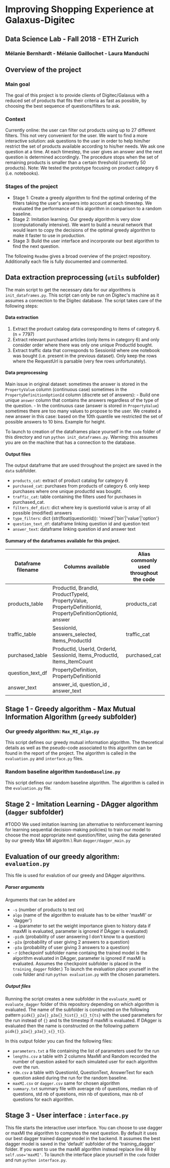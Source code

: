 # Improving Shopping Experience at Galaxus-Digitec
## Data Science Lab - Fall 2018 - ETH Zurich
### Mélanie Bernhardt - Mélanie Gaillochet - Laura Manduchi

## Overview of the project
### Main goal
The goal of this project is to provide clients of Digitec/Galaxus with a reduced set of products that fits their criteria as fast as possible, by choosing the best sequence of questions/filters to ask.
### Context
Currently online: the user can filter out products using up to 27 different filters. This not very convenient for the user. 
We want to find a more interactive solution: ask questions to the user in order to help him/her restrict the set of products available according to his/her needs. We ask one question at a time. At each timestep, the user gives an answer and the next question is determined accordingly. The procedure stops when the set of remaining products is smaller than a certain threshold (currently 50 products). 
Note: We tested the prototype focusing on product category 6 (i.e. notebooks).

### Stages of the project
- Stage 1: Create a greedy algorithm to find the optimal ordering of the filters taking the user's answers into account at each timestep. We evaluated the performance of this algorithm in comparison to a random baseline.
- Stage 2: Imitation learning. Our greedy algorithm is very slow (computationally intensive). We want to build a neural network that would learn to copy the decisions of the optimal greedy algorithm to make it faster to use in production.
- Stage 3: Build the user interface and incorporate our best algorithm to find the next question.

The following `Readme` gives a broad overview of the project repository. Additionally each file is fully documented and commented.

## Data extraction preprocessing (`utils` subfolder)
The main script to get the necessary data for our algorithms is `init_dataframes.py`. This script can only be run on Digitec's machine as it assumes a connection to the Digitec database.
The script takes care of the following steps:

#### Data extraction
  1. Extract the product catalog data corresponding to items of category 6.  (n = 7797)
  2. Extract relevant purchased articles (only items in category 6) and only consider order where there was only one unique ProductId bought.
  3. Extract traffic data that corresponds to SessionId where one notebook was bought (i.e. present in the previous dataset). Only keep the rows where the RequestUrl is parsable (very few rows unfortunately).

#### Data preprocessing
Main issue in original dataset: sometimes the answer is stored in the `PropertyValue` column (continuous case) sometimes in the `PropertyDefinitionOptionId` column (discrete set of answers):
      - Build one unique `answer` column that contains the answers regardless of the type of the question.
      - In the continuous case (answer is stored in `PropertyValue`) sometimes there are too many values to propose to the user. We created a new answer in this case: based on the 10th quantile we restricted the set of possible answers to 10 bins. Example for height. 

To launch to creation of the dataframes place yourself in the `code` folder of this directory and run `python init_dataframes.py`. Warning: this assumes you are on the machine that has a connection to the database.

#### Output files
The output dataframe that are used throughout the project are saved in the `data` subfolder. 
  - `products_cat`: extract of product catalog for category 6
  - `purchased_cat`: purchases from products of category 6.
    only keep purchases where one unique productId was bought.
  - `traffic_cat`: table containing the filters used for purchases in purchased_cat.
  - `filters_def_dict`: dict where key is questionId
    value is array of all possible (modified) answers
  - `type_filters`: dict {str(float(questionId)): 'mixed'|'bin'|'value'|'option'}
  - `question_text_df`: dataframe linking question id and question text
  - `answer_text`:  dataframe linking question id and answer text

#### Summary of the dataframes available for this project. 
| Dataframe filename  | Columns available | Alias commonly used throughout the code |
| ------------- | ------------- | ------------- |
| products_table  | ProductId, BrandId, ProductTypeId, PropertyValue, PropertyDefinitionId, PropertyDefinitionOptionId, answer  | products_cat | 
| traffic_table  | SessionId, answers_selected, Items_ProductId  | traffic_cat |
| purchased_table | ProductId, UserId, OrderId, SessionId, Items_ProductId, Items_ItemCount  | purchased_cat | 
| question_text_df  |  PropertyDefinition, PropertyDefinitionId  | |
| answer_text | answer_id, question_id , answer_text | |

## Stage 1 - Greedy algorithm - Max Mutual Information Algorithm (`greedy` subfolder)
### Our greedy algorithm: `Max_MI_Algo.py` 
This script defines our greedy mutual information algorithm. The theoretical details as well as the pseudo-code associated to this algorithm can be found in the report of the project. The algorithm is called in the `evaluation.py` and `interface.py`  files. 

### Random baseline algorithm `RandomBaseline.py`
This script defines our random baseline algorithm. The algorithm is called in the `evaluation.py` file. 


## Stage 2 - Imitation Learning - DAgger algorithm (`dagger` subfolder)
#TODO
We used imitation learning (an alternative to reinforcement learning for learning sequential decision-making policies) to
train our model to choose the most appropriate next question/filter, using the data generated by our greedy Max MI algoritm.\\
Run `dagger/dagger_main.py`

## Evaluation of our greedy algorithm: `evaluation.py`
This file is used for evalution of our greedy and DAgger algorithms. 

##### Parser arguments
Arguments that can be added are
- `-s` (number of products to test on)
- `algo` (name of the algorithm to evaluate has to be either 'maxMI' or 'dagger')
- `-a` (parameter to set the weight importance given to history data if maxMI is evaluated, parameter is ignored if DAgger is evaluated)
- `-pidk` (probability of user answering I don't know to a question)
- `-p2a` (probability of user giving 2 answers to a question)
- `-p3a` (probability of user giving 3 answers to a question)
- `-r` (checkpoinf subfolder name containg the trained model is the algorithm evaluated in DAgger, parameter is ignored if maxMI is evaluated. Assumes the checkpoint subfolder is placed in the `training_dagger` folder.)
To launch the evaluation place yourself in the `code` folder and run `python evaluation.py`  with the chosen parameters.

##### Output files 
Running the script creates a new subfolder in the `evaluate_maxMI`  or `evaluate_dagger`  folder of this repository depending on which algorithm is evaluated. The name of the subfolder is constructed on the following pattern `pidk{}_p2a{}_p3a{}_hist{}_s{}_t{ts}` with the used parameters for the run instead of `{}` and ts the timestep if maxMI is evaluated. If DAgger is evaluated then the name is constructed on the following pattern `pidk{}_p2a{}_p3a{}_s{}_t{}`.

In this output folder you can find the following files:
- `parameters.txt` a file containing the list of parameters used for the run
- `lengths.csv` a table with 2 columns MaxMI and Random recorded the number of question asked for each simulated user for each algorithm over the run.
- `rdm.csv` a table with QuestionId, QuestionText, AnswerText for each question asked during the run for the random baseline.
- `maxMI.csv`  or  `dagger.csv`  same for chosen algorithm
- `summary.txt` summary file with average nb of questions, median nb of questions, std nb of questions, min nb of questions, max nb of questions for each algorithm. 

## Stage 3 - User interface : `interface.py`
This file starts the interactive user interface. You can choose to use dagger or maxMI the algorithm to computes the next question. By default it uses our best dagger trained dagger model in the backend.
It assumes the best dagger model is saved in the 'default' subfolder of the 'training_dagger' folder. If you want to use the maxMI algorithm instead replace line 48 by `self.use='maxMI'`. 
To launch the interface place yourself in the `code` folder and run `python interface.py`.
